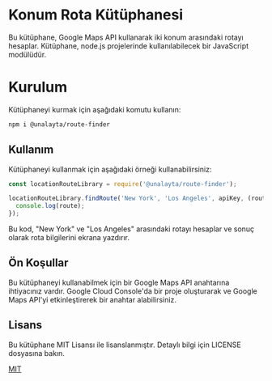 
# Konum Rota Kütüphanesi

Bu kütüphane, Google Maps API kullanarak iki konum arasındaki rotayı hesaplar. Kütüphane,
node.js projelerinde kullanılabilecek bir JavaScript modülüdür.

# Kurulum
Kütüphaneyi kurmak için aşağıdaki komutu kullanın:




```bash
npm i @unalayta/route-finder

```


## Kullanım

Kütüphaneyi kullanmak için aşağıdaki örneği kullanabilirsiniz:

```javascript
const locationRouteLibrary = require('@unalayta/route-finder');

locationRouteLibrary.findRoute('New York', 'Los Angeles', apiKey, (route) => {
  console.log(route);
});
```
Bu kod, "New York" ve "Los Angeles" arasındaki rotayı hesaplar
ve sonuç olarak rota bilgilerini ekrana yazdırır.

## Ön Koşullar
Bu kütüphaneyi kullanabilmek için bir Google Maps API anahtarına ihtiyacınız vardır. Google Cloud Console'da bir proje oluşturarak ve
Google Maps API'yi etkinleştirerek bir anahtar alabilirsiniz.


## Lisans

Bu kütüphane MIT Lisansı ile lisanslanmıştır.
Detaylı bilgi için LICENSE dosyasına bakın.

[MIT](https://choosealicense.com/licenses/mit/)

